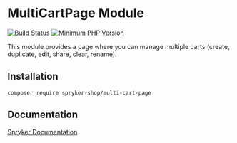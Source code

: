 # MultiCartPage Module
[![Build Status](https://travis-ci.org/spryker-shop/multi-cart-page.svg)](https://travis-ci.org/spryker-shop/multi-cart-page)
[![Minimum PHP Version](https://img.shields.io/badge/php-%3E%3D%207.3-8892BF.svg)](https://php.net/)

This module provides a page where you can manage multiple carts (create, duplicate, edit, share, clear, rename).

## Installation

```
composer require spryker-shop/multi-cart-page
```

## Documentation

[Spryker Documentation](https://academy.spryker.com)
